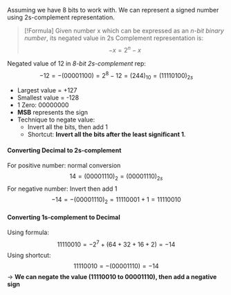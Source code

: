 Assuming we have 8 bits to work with. We can represent a signed number using 2s-complement representation.

>[!Formula]
> Given number x which can be expressed as an *n-bit binary number*, its negated value in 2s Complement representation is:
$$-x = 2^{n}- x$$


Negated value of 12 in *8-bit 2s-complement* rep:
$$-12 = -(00001100) = 2 ^ 8 - 12 = (244)_{10} = (11110100)_{2s}$$

- Largest value = +127
- Smallest value = -128
- 1 Zero: 00000000
- **MSB** represents the sign
- Technique to negate value: 
	- Invert all the bits, then add 1
	- Shortcut: **Invert all the bits after the least significant 1**.


#### Converting Decimal to 2s-complement 

For positive number: normal conversion
$$14 = (00001110)_2 = (00001110)_{2s}$$
For negative number: Invert then add 1
$$-14 = -(00001110)_2 = 11110001 + 1 = 11110010$$

#### Converting 1s-complement to Decimal

Using formula: $$11110010 = - 2^7 + (64 + 32 + 16 + 2) =  -14$$
Using shortcut:
$$11110010 = -(00001110) = -14$$
→ **We can negate the value (11110010 to 00001110), then add a negative sign**